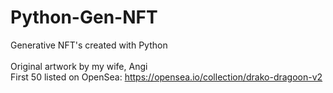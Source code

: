 # Python-Gen-NFT
Generative NFT's created with Python
<br><br>
Original artwork by my wife, Angi <br>
First 50 listed on OpenSea: https://opensea.io/collection/drako-dragoon-v2
